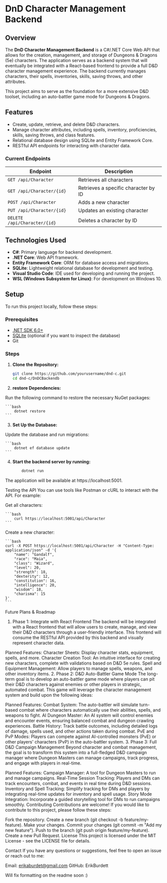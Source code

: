 # DnD Character Management Backend

## Overview

The **DnD Character Management Backend** is a C#/.NET Core Web API that allows for the creation, management, and storage of Dungeons & Dragons (5e) characters. The application serves as a backend system that will eventually be integrated with a React-based frontend to provide a full D&D character management experience. The backend currently manages characters, their spells, inventories, skills, saving throws, and other attributes.

This project aims to serve as the foundation for a more extensive D&D toolset, including an auto-battler game mode for Dungeons & Dragons.

## Features

- Create, update, retrieve, and delete D&D characters.
- Manage character attributes, including spells, inventory, proficiencies, skills, saving throws, and class features.
- Relational database design using SQLite and Entity Framework Core.
- RESTful API endpoints for interacting with character data.

### Current Endpoints

| Endpoint               | Description                                                |
|------------------------|------------------------------------------------------------|
| `GET /api/Character`    | Retrieves all characters                                   |
| `GET /api/Character/{id}`| Retrieves a specific character by ID                      |
| `POST /api/Character`   | Adds a new character                                       |
| `PUT /api/Character/{id}`| Updates an existing character                             |
| `DELETE /api/Character/{id}`| Deletes a character by ID                              |

## Technologies Used

- **C#**: Primary language for backend development.
- **.NET Core**: Web API framework.
- **Entity Framework Core**: ORM for database access and migrations.
- **SQLite**: Lightweight relational database for development and testing.
- **Visual Studio Code**: IDE used for developing and running the project.
- **WSL (Windows Subsystem for Linux)**: For development on Windows 10.

## Setup

To run this project locally, follow these steps:

### Prerequisites

- [.NET SDK 6.0+](https://dotnet.microsoft.com/download/dotnet/6.0)
- [SQLite](https://www.sqlite.org/index.html) (optional if you want to inspect the database)
- Git

### Steps

1. **Clone the Repository:**

   ```bash
   git clone https://github.com/yourusername/dnd-c.git
   cd dnd-c/DnDCBackendb
   ```

2. **restore Dependencies:**

Run the following command to restore the necessary NuGet packages:

    ```bash
        dotnet restore
    ```

3. **Set Up the Database:**

Update the database and run migrations:

    ```bash
        dotnet ef database update
    ```

4. **Start the backend server by running:**

    ```bash
        dotnet run
    ```

The application will be available at https://localhost:5001.

Testing the API
You can use tools like Postman or cURL to interact with the API. For example:

Get all characters:

    ```bash
        curl https://localhost:5001/api/Character
    ```

Create a new character:

    ```bash
    curl -X POST https://localhost:5001/api/Character -H "Content-Type: application/json" -d '{
        "name": "Gandalf",
        "race": "Maia",
        "class": "Wizard",
        "level": 20,
        "strength": 18,
        "dexterity": 12,
        "constitution": 16,
        "intelligence": 20,
        "wisdom": 18,
        "charisma": 15
    }'
    ```

Future Plans & Roadmap
1. Phase 1: Integrate with React Frontend
The backend will be integrated with a React frontend that will allow users to create, manage, and view their D&D characters through a user-friendly interface. This frontend will consume the RESTful API provided by this backend and visually represent character data.

Planned Features:
Character Sheets: Display character stats, equipment, spells, and more.
Character Creation Tool: An intuitive interface for creating new characters, complete with validations based on D&D 5e rules.
Spell and Equipment Management: Allow players to manage spells, weapons, and other inventory items.
2. Phase 2: D&D Auto-Battler Game Mode
The long-term goal is to develop an auto-battler game mode where players can pit their D&D characters against enemies or other players in strategic, automated combat. This game will leverage the character management system and build upon the following ideas:

Planned Features:
Combat System: The auto-battler will simulate turn-based combat where characters automatically use their abilities, spells, and weapons to fight.
AI Dungeon Master: An AI system will control enemies and encounter events, ensuring balanced combat and dungeon crawling experiences.
Battle History: Track battle outcomes, including detailed logs of damage, spells used, and other actions taken during combat.
PvE and PvP Modes: Players can compete against AI-controlled monsters (PvE) or other players' characters (PvP) in the auto-battler system.
3. Phase 3: Full D&D Campaign Management
Beyond character and combat management, the goal is to transform this system into a full-fledged D&D campaign manager where Dungeon Masters can manage campaigns, track progress, and engage with players in real-time.

Planned Features:
Campaign Manager: A tool for Dungeon Masters to run and manage campaigns.
Real-Time Session Tracking: Players and DMs can track encounters, combat, and events in real time during D&D sessions.
Inventory and Spell Tracking: Simplify tracking for DMs and players by integrating real-time updates for inventory and spell usage.
Story Mode Integration: Incorporate a guided storytelling tool for DMs to run campaigns smoothly.
Contributing
Contributions are welcome! If you would like to contribute to this project, please follow these steps:

Fork the repository.
Create a new branch (git checkout -b feature/my-feature).
Make your changes.
Commit your changes (git commit -m "Add my new feature").
Push to the branch (git push origin feature/my-feature).
Create a new Pull Request.
License
This project is licensed under the MIT License - see the LICENSE file for details.

Contact
If you have any questions or suggestions, feel free to open an issue or reach out to me:

Email: erikaburdet@gmail.com
GitHub: ErikBurdett

Will fix formatting on the readme soon :) 